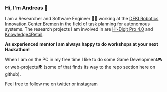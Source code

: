 ### Hi, I'm Andreas 👋

I am a Researcher and Software Engineer 👨‍💻 working at the [DFKI Robotics Innovation Center Bremen](http://dfki-bremen.de) in the field of task planning for autonomous systems. The research projects I am involved in are [Hi-Digit Pro 4.0](https://robotik.dfki-bremen.de/en/research/projects/hi-digit-pro-40.html) and [Knowledge4Retail](https://knowledge4retail.org/).

**As experienced mentor I am always happy to do workshops at your next Hackathon!**

When I am on the PC in my free time I like to do some Game Development🎮 or web-projects🌍 (some of that finds its way to the repo section here on github).

Feel free to follow me on [twitter](https://twitter.com/datanonsense) or [instagram](https://www.instagram.com/datanonsense/)

<!--
**brean/brean** is a ✨ _special_ ✨ repository because its `README.md` (this file) appears on your GitHub profile.

Here are some ideas to get you started:

- 🔭 I’m currently working on ...
- 🌱 I’m currently learning ...
- 👯 I’m looking to collaborate on ...
- 🤔 I’m looking for help with ...
- 💬 Ask me about ...
- 📫 How to reach me: ...
- 😄 Pronouns: ...
- ⚡ Fun fact: ...
-->

